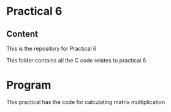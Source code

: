 # Practical 6

## Content
This is the repository for Practical 6 

This folder contains all the C code relates to practical 6

# Program

This practical has the code for calculating matrix multiplication

